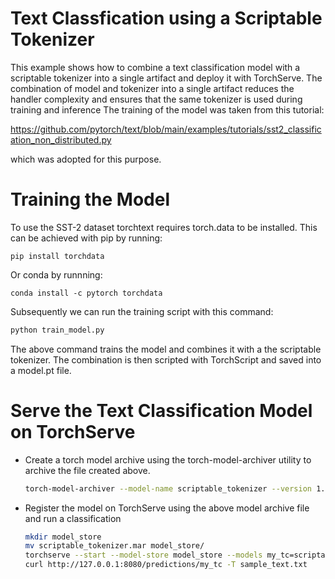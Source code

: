 # Text Classfication using a Scriptable Tokenizer 

This example shows how to combine a text classification model with a scriptable tokenizer into a single artifact and deploy it with TorchServe.
The combination of model and tokenizer into a single artifact reduces the handler complexity and ensures that the same tokenizer is used during training and inference 
The training of the model was taken from this tutorial:

https://github.com/pytorch/text/blob/main/examples/tutorials/sst2_classification_non_distributed.py

which was adopted for this purpose.

# Training the Model

To use the SST-2 dataset torchtext requires torch.data to be installed.
This can be achieved with pip by running:

```
pip install torchdata
```

Or conda by runnning:

```
conda install -c pytorch torchdata
```

Subsequently we can run the training script with this command:

```bash
python train_model.py
```

The above command trains the model and combines it with a the scriptable tokenizer.
The combination is then scripted with TorchScript and saved into a model.pt file.

# Serve the Text Classification Model on TorchServe

 * Create a torch model archive using the torch-model-archiver utility to archive the file created above.
 
    ```bash
    torch-model-archiver --model-name scriptable_tokenizer --version 1.0 --serialized-file model.pt --handler handler.py --extra-files "index_to_name.json"
    ```
       
 * Register the model on TorchServe using the above model archive file and run a classification
   
    ```bash
    mkdir model_store
    mv scriptable_tokenizer.mar model_store/
    torchserve --start --model-store model_store --models my_tc=scriptable_tokenizer.mar
    curl http://127.0.0.1:8080/predictions/my_tc -T sample_text.txt
    ```

